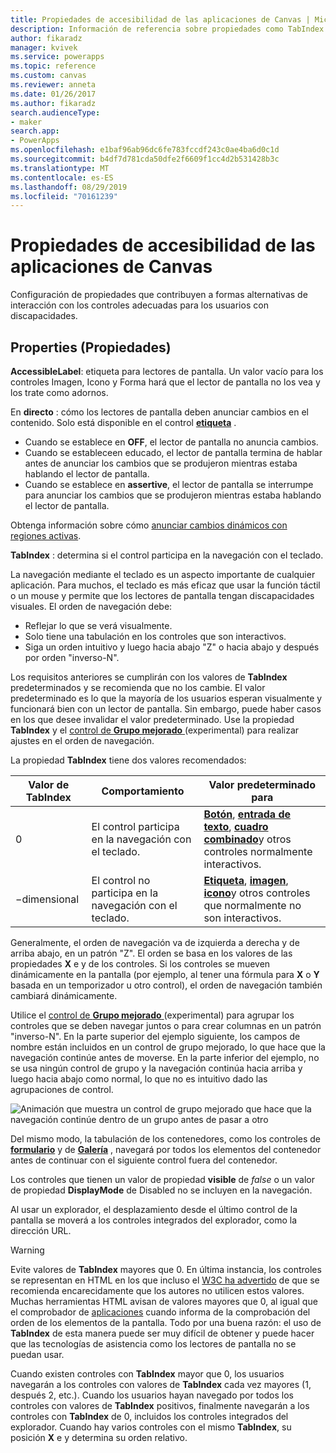 ```yaml
---
title: Propiedades de accesibilidad de las aplicaciones de Canvas | Microsoft Docs
description: Información de referencia sobre propiedades como TabIndex e ToolTip
author: fikaradz
manager: kvivek
ms.service: powerapps
ms.topic: reference
ms.custom: canvas
ms.reviewer: anneta
ms.date: 01/26/2017
ms.author: fikaradz
search.audienceType:
- maker
search.app:
- PowerApps
ms.openlocfilehash: e1baf96ab96dc6fe783fccdf243c0ae4ba6d0c1d
ms.sourcegitcommit: b4df7d781cda50dfe2f6609f1cc4d2b531428b3c
ms.translationtype: MT
ms.contentlocale: es-ES
ms.lasthandoff: 08/29/2019
ms.locfileid: "70161239"
---
```

# <a name="accessibility-properties-for-canvas-apps"></a>Propiedades de accesibilidad de las aplicaciones de Canvas

Configuración de propiedades que contribuyen a formas alternativas de interacción con los controles adecuadas para los usuarios con discapacidades.

## <a name="properties"></a>Properties (Propiedades)

**AccessibleLabel**: etiqueta para lectores de pantalla. Un valor vacío para los controles Imagen, Icono y Forma hará que el lector de pantalla no los vea y los trate como adornos.

En **directo** : cómo los lectores de pantalla deben anunciar cambios en el contenido. Solo está disponible en el control **[etiqueta](control-text-box.md)** .

* Cuando se establece en **OFF**, el lector de pantalla no anuncia cambios.
* Cuando se estableceen educado, el lector de pantalla termina de hablar antes de anunciar los cambios que se produjeron mientras estaba hablando el lector de pantalla.
* Cuando se establece en **assertive**, el lector de pantalla se interrumpe para anunciar los cambios que se produjeron mientras estaba hablando el lector de pantalla.

Obtenga información sobre cómo [anunciar cambios dinámicos con regiones activas](../accessible-apps-live-regions.md).

**TabIndex** : determina si el control participa en la navegación con el teclado.

La navegación mediante el teclado es un aspecto importante de cualquier aplicación.  Para muchos, el teclado es más eficaz que usar la función táctil o un mouse y permite que los lectores de pantalla tengan discapacidades visuales.  El orden de navegación debe:
- Reflejar lo que se verá visualmente.
- Solo tiene una tabulación en los controles que son interactivos.
- Siga un orden intuitivo y luego hacia abajo "Z" o hacia abajo y después por orden "inverso-N".

Los requisitos anteriores se cumplirán con los valores de **TabIndex** predeterminados y se recomienda que no los cambie.  El valor predeterminado es lo que la mayoría de los usuarios esperan visualmente y funcionará bien con un lector de pantalla.  Sin embargo, puede haber casos en los que desee invalidar el valor predeterminado.  Use la propiedad **TabIndex** y el [control de **Grupo mejorado** ](https://powerapps.microsoft.com/en-us/blog/enhanced-group-experimental-control-with-layout-control-and-nesting/) (experimental) para realizar ajustes en el orden de navegación.  

La propiedad **TabIndex** tiene dos valores recomendados:

| Valor de TabIndex | Comportamiento | Valor predeterminado para |
|----------------|----------|-------------|
| 0 | El control participa en la navegación con el teclado. | [**Botón**](control-button.md), [**entrada de texto**](control-text-input.md), [**cuadro combinado**](control-combo-box.md)y otros controles normalmente interactivos. |
| &minus;dimensional | El control no participa en la navegación con el teclado. | [**Etiqueta**](control-text-box.md), [**imagen**](control-image.md), [**icono**](control-shapes-icons.md)y otros controles que normalmente no son interactivos. |

Generalmente, el orden de navegación va de izquierda a derecha y de arriba abajo, en un patrón "Z". El orden se basa en los valores de las propiedades **X** e y de los controles. Si los controles se mueven dinámicamente en la pantalla (por ejemplo, al tener una fórmula para **X** o **Y** basada en un temporizador u otro control), el orden de navegación también cambiará dinámicamente.

Utilice el [control de **Grupo mejorado** ](https://powerapps.microsoft.com/en-us/blog/enhanced-group-experimental-control-with-layout-control-and-nesting/) (experimental) para agrupar los controles que se deben navegar juntos o para crear columnas en un patrón "inverso-N".  En la parte superior del ejemplo siguiente, los campos de nombre están incluidos en un control de grupo mejorado, lo que hace que la navegación continúe antes de moverse.  En la parte inferior del ejemplo, no se usa ningún control de grupo y la navegación continúa hacia arriba y luego hacia abajo como normal, lo que no es intuitivo dado las agrupaciones de control. 

![Animación que muestra un control de grupo mejorado que hace que la navegación continúe dentro de un grupo antes de pasar a otro](media/properties-accessibility/enhanced-group.gif)

Del mismo modo, la tabulación de los contenedores, como los controles de [**formulario**](control-form-detail.md) y de [**Galería**](control-gallery.md) , navegará por todos los elementos del contenedor antes de continuar con el siguiente control fuera del contenedor.  

Los controles que tienen un valor de propiedad **visible** de *false* o un valor de propiedad **DisplayMode** de Disabled no se incluyen en la navegación.  

Al usar un explorador, el desplazamiento desde el último control de la pantalla se moverá a los controles integrados del explorador, como la dirección URL.  

> [!WARNING]
> Evite valores de **TabIndex** mayores que 0. En última instancia, los controles se representan en HTML en los que incluso el [W3C ha advertido](https://www.w3.org/TR/wai-aria-practices/#kbd_general_between) de que se recomienda encarecidamente que los autores no utilicen estos valores. Muchas herramientas HTML avisan de valores mayores que 0, al igual que el comprobador de [aplicaciones](../accessibility-checker.md) cuando informa de la comprobación del orden de los elementos de la pantalla.  Todo por una buena razón: el uso de **TabIndex** de esta manera puede ser muy difícil de obtener y puede hacer que las tecnologías de asistencia como los lectores de pantalla no se puedan usar.
> 
> Cuando existen controles con **TabIndex** mayor que 0, los usuarios navegarán a los controles con valores de **TabIndex** cada vez mayores (1, después 2, etc.). Cuando los usuarios hayan navegado por todos los controles con valores de **TabIndex** positivos, finalmente navegarán a los controles con **TabIndex** de 0, incluidos los controles integrados del explorador. Cuando hay varios controles con el mismo **TabIndex**, su posición **X** e y determina su orden relativo.





